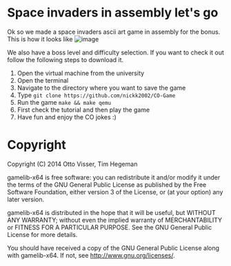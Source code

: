 
Space invaders in assembly let's go
===========

Ok so we made a space invaders ascii art game in assembly for the bonus. This is how it looks like
![image](https://user-images.githubusercontent.com/35890341/139431505-f948ee5e-de73-4412-981d-99d5367cf9d6.png)

We also have a boss level and difficulty selection. If you want to check it out follow the following steps to download it.

1. Open the virtual machine from the university
2. Open the terminal
3. Navigate to the directory where you want to save the game
4. Type `git clone https://github.com/nickk2002/CO-Game`
5. Run the game `make && make qemu`
6. First check the tutorial and then play the game
7. Have fun and enjoy the CO jokes :) 




Copyright
===========

Copyright (C) 2014 Otto Visser, Tim Hegeman

gamelib-x64 is free software: you can redistribute it and/or modify
it under the terms of the GNU General Public License as published by
the Free Software Foundation, either version 3 of the License, or
(at your option) any later version.

gamelib-x64 is distributed in the hope that it will be useful,
but WITHOUT ANY WARRANTY; without even the implied warranty of
MERCHANTABILITY or FITNESS FOR A PARTICULAR PURPOSE.  See the
GNU General Public License for more details.

You should have received a copy of the GNU General Public License
along with gamelib-x64. If not, see <http://www.gnu.org/licenses/>.

